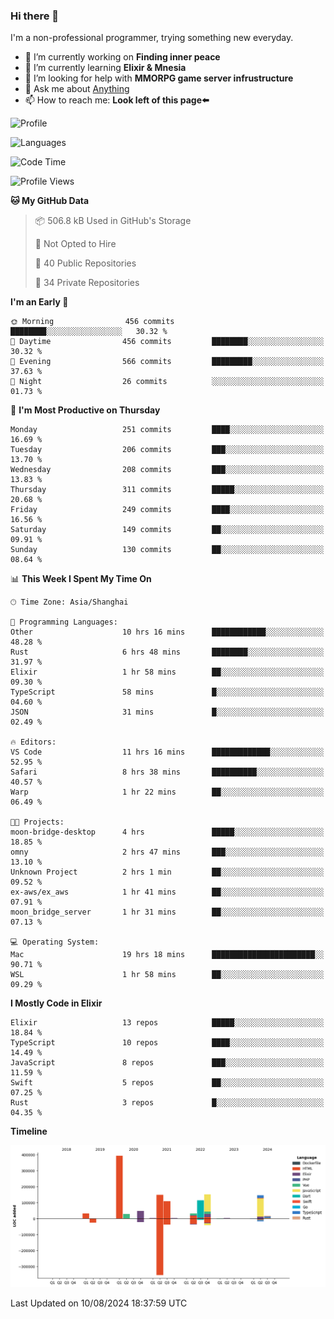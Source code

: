 ### Hi there 👋

I'm a non-professional programmer, trying something new everyday.

<!--
**dyzdyz010/dyzdyz010** is a ✨ _special_ ✨ repository because its `README.md` (this file) appears on your GitHub profile.
-->

- 🔭 I’m currently working on **Finding inner peace**
- 🌱 I’m currently learning **Elixir & Mnesia**
- 🤔 I’m looking for help with **MMORPG game server infrustructure**
- 💬 Ask me about [Anything](https://github.com/dyzdyz010/dyzdyz010/issues)
- 📫 How to reach me: **Look left of this page⬅️**

<!-- - 👯 I’m looking to collaborate on
- 😄 Pronouns: ...
- ⚡ Fun fact: ...
 -->
 
![Profile](https://github-readme-stats.vercel.app/api?username=dyzdyz010&count_private=true&show_icons=true&theme=dracula)

![Languages](https://github-readme-stats.vercel.app/api/top-langs/?username=dyzdyz010&layout=compact&theme=dracula)

<!--START_SECTION:waka-->
![Code Time](http://img.shields.io/badge/Code%20Time-1%2C766%20hrs%2045%20mins-blue)

![Profile Views](http://img.shields.io/badge/Profile%20Views-0-blue)

**🐱 My GitHub Data** 

> 📦 506.8 kB Used in GitHub's Storage 
 > 
> 🚫 Not Opted to Hire
 > 
> 📜 40 Public Repositories 
 > 
> 🔑 34 Private Repositories 
 > 
**I'm an Early 🐤** 

```text
🌞 Morning                456 commits         ████████░░░░░░░░░░░░░░░░░   30.32 % 
🌆 Daytime                456 commits         ████████░░░░░░░░░░░░░░░░░   30.32 % 
🌃 Evening                566 commits         █████████░░░░░░░░░░░░░░░░   37.63 % 
🌙 Night                  26 commits          ░░░░░░░░░░░░░░░░░░░░░░░░░   01.73 % 
```
📅 **I'm Most Productive on Thursday** 

```text
Monday                   251 commits         ████░░░░░░░░░░░░░░░░░░░░░   16.69 % 
Tuesday                  206 commits         ███░░░░░░░░░░░░░░░░░░░░░░   13.70 % 
Wednesday                208 commits         ███░░░░░░░░░░░░░░░░░░░░░░   13.83 % 
Thursday                 311 commits         █████░░░░░░░░░░░░░░░░░░░░   20.68 % 
Friday                   249 commits         ████░░░░░░░░░░░░░░░░░░░░░   16.56 % 
Saturday                 149 commits         ██░░░░░░░░░░░░░░░░░░░░░░░   09.91 % 
Sunday                   130 commits         ██░░░░░░░░░░░░░░░░░░░░░░░   08.64 % 
```


📊 **This Week I Spent My Time On** 

```text
🕑︎ Time Zone: Asia/Shanghai

💬 Programming Languages: 
Other                    10 hrs 16 mins      ████████████░░░░░░░░░░░░░   48.28 % 
Rust                     6 hrs 48 mins       ████████░░░░░░░░░░░░░░░░░   31.97 % 
Elixir                   1 hr 58 mins        ██░░░░░░░░░░░░░░░░░░░░░░░   09.30 % 
TypeScript               58 mins             █░░░░░░░░░░░░░░░░░░░░░░░░   04.60 % 
JSON                     31 mins             █░░░░░░░░░░░░░░░░░░░░░░░░   02.49 % 

🔥 Editors: 
VS Code                  11 hrs 16 mins      █████████████░░░░░░░░░░░░   52.95 % 
Safari                   8 hrs 38 mins       ██████████░░░░░░░░░░░░░░░   40.57 % 
Warp                     1 hr 22 mins        ██░░░░░░░░░░░░░░░░░░░░░░░   06.49 % 

🐱‍💻 Projects: 
moon-bridge-desktop      4 hrs               █████░░░░░░░░░░░░░░░░░░░░   18.85 % 
omny                     2 hrs 47 mins       ███░░░░░░░░░░░░░░░░░░░░░░   13.10 % 
Unknown Project          2 hrs 1 min         ██░░░░░░░░░░░░░░░░░░░░░░░   09.52 % 
ex-aws/ex_aws            1 hr 41 mins        ██░░░░░░░░░░░░░░░░░░░░░░░   07.91 % 
moon_bridge_server       1 hr 31 mins        ██░░░░░░░░░░░░░░░░░░░░░░░   07.13 % 

💻 Operating System: 
Mac                      19 hrs 18 mins      ███████████████████████░░   90.71 % 
WSL                      1 hr 58 mins        ██░░░░░░░░░░░░░░░░░░░░░░░   09.29 % 
```

**I Mostly Code in Elixir** 

```text
Elixir                   13 repos            █████░░░░░░░░░░░░░░░░░░░░   18.84 % 
TypeScript               10 repos            ████░░░░░░░░░░░░░░░░░░░░░   14.49 % 
JavaScript               8 repos             ███░░░░░░░░░░░░░░░░░░░░░░   11.59 % 
Swift                    5 repos             ██░░░░░░░░░░░░░░░░░░░░░░░   07.25 % 
Rust                     3 repos             █░░░░░░░░░░░░░░░░░░░░░░░░   04.35 % 
```



**Timeline**

![Lines of Code chart](https://raw.githubusercontent.com/dyzdyz010/dyzdyz010/master/assets/bar_graph.png)


 Last Updated on 10/08/2024 18:37:59 UTC
<!--END_SECTION:waka-->
